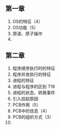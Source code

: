 ## 第一章
1. OS的特征（4）
2. OS功能（5）
3. 原语、原子操作
4. 

## 第二章
1. 程序顺序执行时的特征
2. 程序并发执行的特征
3. 进程的特征
4. 进程与程序的区别 T19
5. 进程的状态、转换事件
6. 引入挂起原因
7. PCB作用（5）
8. PCB中的信息（4）
9. PCB的组织方式（3）
10. 
